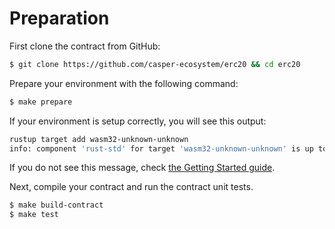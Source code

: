 # Preparation

First clone the contract from GitHub:

```bash
$ git clone https://github.com/casper-ecosystem/erc20 && cd erc20
```

Prepare your environment with the following command:

```bash
$ make prepare
```

If your environment is setup correctly, you will see this output:

```bash
rustup target add wasm32-unknown-unknown
info: component 'rust-std' for target 'wasm32-unknown-unknown' is up to date
```

If you do not see this message, check [the Getting Started guide](https://docs.casperlabs.io/en/latest/developers/prerequisites-of-rust-contract-sdk.md).

Next, compile your contract and run the contract unit tests.

```bash
$ make build-contract
$ make test
```
